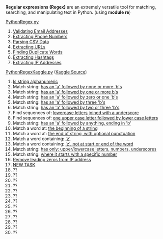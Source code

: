 **Regular expressions (Regex)** are an extremely versatile tool for matching, searching, and manipulating text in Python.
(using **module re**)

[PythonRegex.py](https://github.com/LuciaHeredia/PythonRegex/blob/master/PythonRegex.py)
1. [Validating Email Addresses](https://github.com/LuciaHeredia/PythonRegex/blob/master/PythonRegex.py#L3)
2. [Extracting Phone Numbers](https://github.com/LuciaHeredia/PythonRegex/blob/master/PythonRegex.py#L28)
3. [Parsing CSV Data](https://github.com/LuciaHeredia/PythonRegex/blob/master/PythonRegex.py#L46)
4. [Extracting URLs](https://github.com/LuciaHeredia/PythonRegex/blob/master/PythonRegex.py#L61)
5. [Finding Duplicate Words](https://github.com/LuciaHeredia/PythonRegex/blob/master/PythonRegex.py#L80)
6. [Extracting Hashtags](https://github.com/LuciaHeredia/PythonRegex/blob/master/PythonRegex.py#L101)
7. [Extracting IP Addresses](https://github.com/LuciaHeredia/PythonRegex/blob/master/PythonRegex.py#L118)

[PythonRegexKaggle.py](https://github.com/LuciaHeredia/PythonRegex/blob/master/PythonRegexKaggle.py)
([Kaggle Source](https://www.kaggle.com/code/albeffe/regex-exercises-solutions/notebook))
1. [Is string alphanumeric](https://github.com/LuciaHeredia/PythonRegex/blob/master/PythonRegexKaggle.py#L4)
2. Match string: [has an 'a' followed by none or more 'b's](https://github.com/LuciaHeredia/PythonRegex/blob/master/PythonRegexKaggle.py#L24)
3. Match string: [has an 'a' followed by one or more b's](https://github.com/LuciaHeredia/PythonRegex/blob/master/PythonRegexKaggle.py#L33)
4. Match string: [has an 'a' followed by zero or one 'b's](https://github.com/LuciaHeredia/PythonRegex/blob/master/PythonRegexKaggle.py#L40)
5. Match string: [has an 'a' followed by three 'b's](https://github.com/LuciaHeredia/PythonRegex/blob/master/PythonRegexKaggle.py#L47)
6. Match string: [has an 'a' followed by two or three 'b's](https://github.com/LuciaHeredia/PythonRegex/blob/master/PythonRegexKaggle.py#L54)
7. Find sequences of: [lowercase letters joined with a underscore](https://github.com/LuciaHeredia/PythonRegex/blob/master/PythonRegexKaggle.py#L82)
8. Find sequences of: [one upper case letter followed by lower case letters](https://github.com/LuciaHeredia/PythonRegex/blob/master/PythonRegexKaggle.py#L91)
9. Match string: [has an 'a' followed by anything, ending in 'b'](https://github.com/LuciaHeredia/PythonRegex/blob/master/PythonRegexKaggle.py#L61)
10. Match a word at: [the beginning of a string](https://github.com/LuciaHeredia/PythonRegex/blob/master/PythonRegexKaggle.py#L105)
11. Match a word at: [the end of string, with optional punctuation](https://github.com/LuciaHeredia/PythonRegex/blob/master/PythonRegexKaggle.py#L126)
12. Match a word containing: ['z'](https://github.com/LuciaHeredia/PythonRegex/blob/master/PythonRegexKaggle.py#L147)
13. Match a word containing: ['z', not at start or end of the word](https://github.com/LuciaHeredia/PythonRegex/blob/master/PythonRegexKaggle.py#L157)
14. Match string: [has only: upper/lowercase letters, numbers, underscores](https://github.com/LuciaHeredia/PythonRegex/blob/master/PythonRegexKaggle.py#L177)
15. Match string: [where it starts with a specific number](https://github.com/LuciaHeredia/PythonRegex/blob/master/PythonRegexKaggle.py#L187)
16. [Remove leading zeros from IP address](https://github.com/LuciaHeredia/PythonRegex/blob/master/PythonRegexKaggle.py#L208)
17. [NEW TASK](https://github.com/LuciaHeredia/PythonRegex/blob/master/PythonRegexKaggle.py#L222)
18. ??
19. ??
20. ??
21. ??
22. ??
23. ??
24. ??
25. ??
26. ??
27. ??
28. ??
29. ??
30. ??
